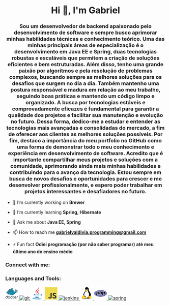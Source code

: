 <h1 align="center">Hi 👋, I'm Gabriel</h1>
<h3 align="center">Sou um desenvolvedor de backend apaixonado pelo desenvolvimento de software e sempre busco aprimorar minhas habilidades técnicas e conhecimento teórico. Uma das minhas principais áreas de especialização é o desenvolvimento em Java EE e Spring, duas tecnologias robustas e escaláveis que permitem a criação de soluções eficientes e bem estruturadas. Além disso, tenho uma grande paixão por algoritmos e pela resolução de problemas complexos, buscando sempre as melhores soluções para os desafios que surgem no dia a dia. Também mantenho uma postura responsável e madura em relação ao meu trabalho, seguindo boas práticas e mantendo um código limpo e organizado. A busca por tecnologias estáveis e comprovadamente eficazes é fundamental para garantir a qualidade dos projetos e facilitar sua manutenção e evolução no futuro. Dessa forma, dedico-me a estudar e entender as tecnologias mais avançadas e consolidadas do mercado, a fim de oferecer aos clientes as melhores soluções possíveis. Por fim, destaco a importância do meu portfolio no GitHub como uma forma de demonstrar todo o meu conhecimento e experiência em desenvolvimento de software. Acredito que é importante compartilhar meus projetos e soluções com a comunidade, aprimorando ainda mais minhas habilidades e contribuindo para o avanço da tecnologia. Estou sempre em busca de novos desafios e oportunidades para crescer e me desenvolver profissionalmente, e espero poder trabalhar em projetos interessantes e desafiadores no futuro.</h3>

- 🔭 I’m currently working on **Brewer**

- 🌱 I’m currently learning **Spring, Hibernate**

- 💬 Ask me about **Java EE, Spring**

- 📫 How to reach me **gabrielvaldivia.programming@gmail.com**

- ⚡ Fun fact **Odiei programação (por não saber programar) até meu último ano do ensino médio**

<h3 align="left">Connect with me:</h3>
<p align="left">
</p>

<h3 align="left">Languages and Tools:</h3>
<p align="left"> <a href="https://www.docker.com/" target="_blank" rel="noreferrer"> <img src="https://raw.githubusercontent.com/devicons/devicon/master/icons/docker/docker-original-wordmark.svg" alt="docker" width="40" height="40"/> </a> <a href="https://git-scm.com/" target="_blank" rel="noreferrer"> <img src="https://www.vectorlogo.zone/logos/git-scm/git-scm-icon.svg" alt="git" width="40" height="40"/> </a> <a href="https://www.java.com" target="_blank" rel="noreferrer"> <img src="https://raw.githubusercontent.com/devicons/devicon/master/icons/java/java-original.svg" alt="java" width="40" height="40"/> </a> <a href="https://developer.mozilla.org/en-US/docs/Web/JavaScript" target="_blank" rel="noreferrer"> <img src="https://raw.githubusercontent.com/devicons/devicon/master/icons/javascript/javascript-original.svg" alt="javascript" width="40" height="40"/> </a> <a href="https://www.jenkins.io" target="_blank" rel="noreferrer"> <img src="https://www.vectorlogo.zone/logos/jenkins/jenkins-icon.svg" alt="jenkins" width="40" height="40"/> </a> <a href="https://www.linux.org/" target="_blank" rel="noreferrer"> <img src="https://raw.githubusercontent.com/devicons/devicon/master/icons/linux/linux-original.svg" alt="linux" width="40" height="40"/> </a> <a href="https://www.php.net" target="_blank" rel="noreferrer"> <img src="https://raw.githubusercontent.com/devicons/devicon/master/icons/php/php-original.svg" alt="php" width="40" height="40"/> </a> <a href="https://spring.io/" target="_blank" rel="noreferrer"> <img src="https://www.vectorlogo.zone/logos/springio/springio-icon.svg" alt="spring" width="40" height="40"/> </a> </p>
